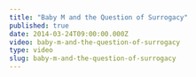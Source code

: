 ```yaml
---
title: "Baby M and the Question of Surrogacy"
published: true
date: 2014-03-24T09:00:00.000Z
video: baby-m-and-the-question-of-surrogacy
type: video
slug: baby-m-and-the-question-of-surrogacy
---
```

